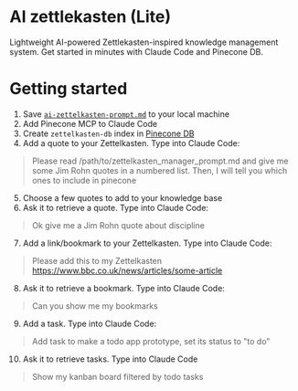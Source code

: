 # AI zettlekasten (Lite)

Lightweight AI-powered Zettlekasten-inspired knowledge management system. Get started in minutes with Claude Code and Pinecone DB.

# Getting started

1. Save [`ai-zettelkasten-prompt.md`](./ai-zettelkasten-prompt.md) to your local machine
2. Add Pinecone MCP to Claude Code
3. Create `zettelkasten-db` index in [Pinecone DB](https://app.pinecone.io/)
4. Add a quote to your Zettelkasten. Type into Claude Code:
  > Please read /path/to/zettelkasten_manager_prompt.md and give me some Jim Rohn quotes in a numbered list. Then, I will tell you which ones to include in pinecone
5. Choose a few quotes to add to your knowledge base
6. Ask it to retrieve a quote. Type into Claude Code:
  > Ok give me a Jim Rohn quote about discipline
7. Add a link/bookmark to your Zettelkasten. Type into Claude Code:
  > Please add this to my Zettelkasten https://www.bbc.co.uk/news/articles/some-article
8. Ask it to retrieve a bookmark. Type into Claude Code:
  > Can you show me my bookmarks
9. Add a task. Type into Claude Code:
  > Add task to make a todo app prototype, set its status to "to do"
10. Ask it to retrieve tasks. Type into Claude Code
  > Show my kanban board filtered by todo tasks
